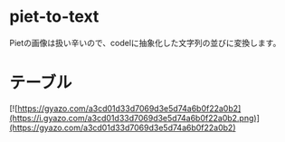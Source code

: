 # piet-to-text

Pietの画像は扱い辛いので、codelに抽象化した文字列の並びに変換します。

# テーブル

[![https://gyazo.com/a3cd01d33d7069d3e5d74a6b0f22a0b2](https://i.gyazo.com/a3cd01d33d7069d3e5d74a6b0f22a0b2.png)](https://gyazo.com/a3cd01d33d7069d3e5d74a6b0f22a0b2)
